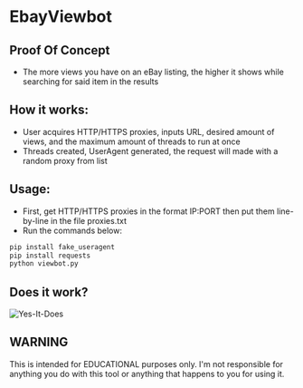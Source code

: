 # EbayViewbot

## Proof Of Concept
- The more views you have on an eBay listing, the higher it shows while searching for said item in the results

## How it works:
- User acquires HTTP/HTTPS proxies, inputs URL, desired amount of views, and the maximum amount of threads to run at once
- Threads created, UserAgent generated, the request will made with a random proxy from list

## Usage:
- First, get HTTP/HTTPS proxies in the format IP:PORT then put them line-by-line in the file proxies.txt
- Run the commands below:
```sh
pip install fake_useragent
pip install requests
python viewbot.py
```

## Does it work?
![Yes-It-Does](https://i.postimg.cc/2S1yknKB/Yes-It-Does.png)

## WARNING
This is intended for EDUCATIONAL purposes only. I'm not responsible for anything you do with this tool or anything that happens to you for using it.
